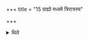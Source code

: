 +++
title = "15 ग्राह्यो मध्यमे त्रिरात्रस्य"

+++

<details><summary>थिते</summary>

ग्राह्यो मध्यमे त्रिरात्रस्य । चतुर्थेचतुर्थे चतूरात्रप्रभृतिषु नानाहीनेषु १५
</details>

